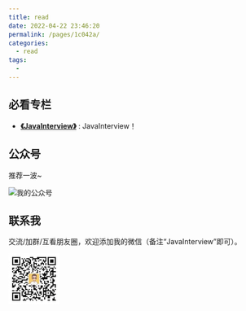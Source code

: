 ```yaml
---
title: read
date: 2022-04-22 23:46:20
permalink: /pages/1c042a/
categories:
  - read
tags:
  - 
---
```

## 必看专栏

- **[《JavaInterview》](../README.md)** : JavaInterview！


## 公众号

推荐一波~

![我的公众号](https://www.yangchunjian.com/docbook/imgs/qrcode_for_gh_8756901e5b12_344.jpg)

## 联系我

交流/加群/互看朋友圈，欢迎添加我的微信（备注“JavaInterview”即可）。

![](../../media/pictures/weixin.jpeg)
